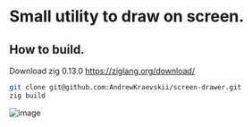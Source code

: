 # Small utility to draw on screen. 

## How to build.
Download zig 0.13.0 https://ziglang.org/download/
```sh
git clone git@github.com:AndrewKraevskii/screen-drawer.git
zig build
```
![image](https://github.com/user-attachments/assets/475bd9d5-c0b3-4813-8ce4-9ce323167a71)


